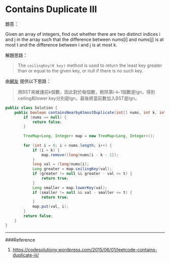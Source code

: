 # Contains Duplicate III

[]()

題意：

Given an array of integers, find out whether there are two distinct indices i and j in the array such that the difference between nums[i] and nums[j] is at most t and the difference between i and j is at most k.


解題思路：

>The ```ceilingKey(K key)``` method is used to return the least key greater than or equal to the given key, or null if there is no such key.

由[網友](https://codesolutiony.wordpress.com/2015/06/01/leetcode-contains-duplicate-iii/) 提供以下思路：

> 用BST來維護前k個數，因此對於每個數，刪除第i-k-1個數是lgn，得到ceiling和lower key分別是lgn，最後將當前數加入BST是lgn。

```java
public class Solution {
    public boolean containsNearbyAlmostDuplicate(int[] nums, int k, int t) {
        if (nums == null) {
            return false;
        }
        
        TreeMap<Long, Integer> map = new TreeMap<Long, Integer>();
        
        for (int i = 0; i < nums.length; i++) {
            if (i > k) {
                map.remove((long)nums[i - k - 1]);
            }
            long val = (long)nums[i];
            Long greater = map.ceilingKey(val);
            if (greater != null && greater - val <= t) {
                return true;
            }
            Long smaller = map.lowerKey(val);
            if (smaller != null && val - smaller <= t) {
                return true;
            }
            map.put(val, i);
        }
        return false;
    }
}
```

---
###Reference
1. https://codesolutiony.wordpress.com/2015/06/01/leetcode-contains-duplicate-iii/